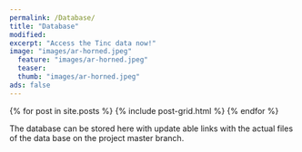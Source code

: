 ```yaml
---
permalink: /Database/
title: "Database"
modified:
excerpt: "Access the Tinc data now!"
image: "images/ar-horned.jpeg"
  feature: "images/ar-horned.jpeg"
  teaser:
  thumb: "images/ar-horned.jpeg"
ads: false  
---
```


<div class="tiles">
{% for post in site.posts %}
	{% include post-grid.html %}
{% endfor %}
</div><!-- /.tiles -->

The database can be stored here with update able links with the actual files of the data base on the project master branch. 